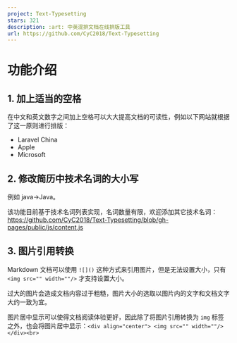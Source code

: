 ```yaml
---
project: Text-Typesetting
stars: 321
description: :art: 中英混排文档在线排版工具
url: https://github.com/CyC2018/Text-Typesetting
---
```


功能介绍
====

1\. 加上适当的空格
-----------

在中文和英文数字之间加上空格可以大大提高文档的可读性，例如以下网站就根据了这一原则进行排版：

-   Laravel China
-   Apple
-   Microsoft

2\. 修改简历中技术名词的大小写
-----------------

例如 java->Java。

该功能目前基于技术名词列表实现，名词数量有限，欢迎添加其它技术名词：https://github.com/CyC2018/Text-Typesetting/blob/gh-pages/public/js/content.js

3\. 图片引用转换
----------

Markdown 文档可以使用 `![]()` 这种方式来引用图片，但是无法设置大小，只有 `<img src="" width=""/>` 才支持设置大小。

过大的图片会造成文档内容过于粗糙，图片大小的选取以图片内的文字和文档文字大约一致为宜。

图片居中显示可以使得文档阅读体验更好，因此除了将图片引用转换为 `img` 标签之外，也会将图片居中显示：`<div align="center"> <img src="" width=""/> </div><br>`
